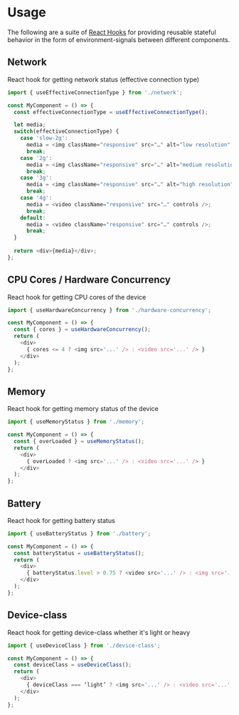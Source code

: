 # Usage

The following are a suite of [React Hooks](https://reactjs.org/docs/hooks-overview.html) for providing reusable stateful behavior in the form of environment-signals between different components.

## Network
React hook for getting network status (effective connection type)

```js
import { useEffectiveConnectionType } from './network';

const MyComponent = () => {
  const effectiveConnectionType = useEffectiveConnectionType();

  let media;
  switch(effectiveConnectionType) {
    case 'slow-2g':
      media = <img className="responsive" src="…" alt="low resolution" />;
      break;
    case '2g':
      media = <img className="responsive" src="…" alt="medium resolution" />;
      break;
    case '3g':
      media = <img className="responsive" src="…" alt="high resolution" />;
      break;
    case '4g':
      media = <video className="responsive" src="…" controls />;
      break;
    default:
      media = <video className="responsive" src="…" controls />;
      break;
  }
  
  return <div>{media}</div>;
};
```

## CPU Cores / Hardware Concurrency
React hook for getting CPU cores of the device

```js
import { useHardwareConcurrency } from './hardware-concurrency';

const MyComponent = () => {
  const { cores } = useHardwareConcurrency();
  return (
    <div>
      { cores <= 4 ? <img src='...' /> : <video src='...' /> }
    </div>
  );
};
```

## Memory
React hook for getting memory status of the device

```js
import { useMemoryStatus } from './memory';

const MyComponent = () => {
  const { overLoaded } = useMemoryStatus();
  return (
    <div>
      { overLoaded ? <img src='...' /> : <video src='...' /> }
    </div>
  );
};
```

## Battery
React hook for getting battery status

```js
import { useBatteryStatus } from './battery';

const MyComponent = () => {
  const batteryStatus = useBatteryStatus();
  return (
    <div>
      { batteryStatus.level > 0.75 ? <video src='...' /> : <img src='...' /> }
    </div>
  );
};
```

## Device-class
React hook for getting device-class whether it's light or heavy

```js
import { useDeviceClass } from './device-class';

const MyComponent = () => {
  const deviceClass = useDeviceClass();
  return (
    <div>
      { deviceClass === ‘light’ ? <img src='...' /> : <video src='...' /> }
    </div>
  );
};
```